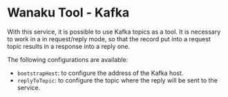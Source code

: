 # Wanaku Tool - Kafka

With this service, it is possible to use Kafka topics as a tool. It is necessary to work in a 
in request/reply mode, so that the record put into a request topic results in a response into a reply one.

The following configurations are available: 

* `bootstrapHost`: to configure the address of the Kafka host.
* `replyToTopic`: to configure the topic where the reply will be sent to the service.
